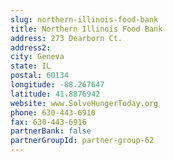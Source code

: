 ```yaml
---
slug: northern-illinois-food-bank
title: Northern Illinois Food Bank
address: 273 Dearborn Ct.
address2: 
city: Geneva
state: IL
postal: 60134
longitude: -88.267647
latitude: 41.8876942
website: www.SolveHungerToday.org
phone: 630-443-6910
fax: 630-443-6916
partnerBank: false
partnerGroupId: partner-group-62
---
```

